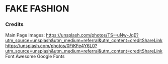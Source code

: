 # FAKE FASHION

### Credits 
Main Page Images: 
https://unsplash.com/photos/TS--uNw-JqE?utm_source=unsplash&utm_medium=referral&utm_content=creditShareLink
https://unsplash.com/photos/0FiKFe4Y6L0?utm_source=unsplash&utm_medium=referral&utm_content=creditShareLink
Font Awesome
Google Fonts 

